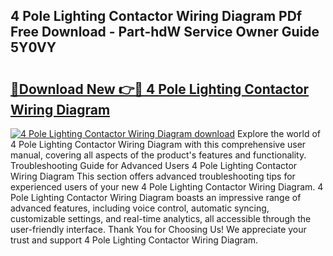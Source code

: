 ## 4 Pole Lighting Contactor Wiring Diagram PDf Free Download - Part-hdW Service Owner Guide 5Y0VY

# <h2><a href="http://dfmz3t0.blite.top/?on=4+Pole+Lighting+Contactor+Wiring+Diagram">🔗Download New 👉🔴 4 Pole Lighting Contactor Wiring Diagram</a></h2>

[![4 Pole Lighting Contactor Wiring Diagram download](https://i.imgur.com/lujVjoI.png)](http://dfmz3t0.blite.top/?on=4+Pole+Lighting+Contactor+Wiring+Diagram)
Explore the world of 4 Pole Lighting Contactor Wiring Diagram with this comprehensive user manual, covering all aspects of the product's features and functionality. Troubleshooting Guide for Advanced Users 4 Pole Lighting Contactor Wiring Diagram This section offers advanced troubleshooting tips for experienced users of your new 4 Pole Lighting Contactor Wiring Diagram. 4 Pole Lighting Contactor Wiring Diagram boasts an impressive range of advanced features, including voice control, automatic syncing, customizable settings, and real-time analytics, all accessible through the user-friendly interface. Thank You for Choosing Us! We appreciate your trust and support 4 Pole Lighting Contactor Wiring Diagram.
